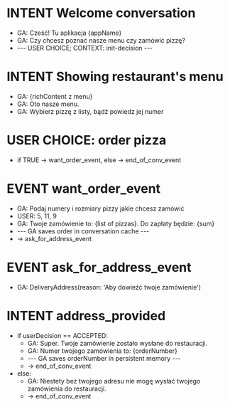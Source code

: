 # INTENT Welcome conversation
* GA: Cześć! Tu aplikacja {appName}
* GA: Czy chcesz poznać nasze menu czy zamówić pizzę?
* --- USER CHOICE; CONTEXT: init-decision  ---

# INTENT Showing restaurant's menu 
* GA: {richContent z menu}
* GA: Oto nasze menu.
* GA: Wybierz pizzę z listy, bądź powiedz jej numer

# USER CHOICE: order pizza
* if TRUE -> want_order_event, else -> end_of_conv_event

# EVENT want_order_event
* GA: Podaj numery i rozmiary pizzy jakie chcesz zamówić
* USER: 5, 11, 9
* GA: Twoje zamówienie to: {list of pizzas}. Do zapłaty będzie: {sum}
* --- GA saves order in conversation cache ---
* -> ask_for_address_event

# EVENT ask_for_address_event
* GA: DeliveryAddress(reason: 'Aby dowieźć twoje zamówienie')

# INTENT address_provided
* if userDecision == ACCEPTED:
    * GA: Super. Twoje zamówienie zostało wysłane do restauracji.
    * GA: Numer twojego zamówienia to: {orderNumber}
    * --- GA saves orderNumber in persistent memory ---
    * -> end_of_conv_event
* else:
    * GA: Niestety bez twojego adresu nie mogę wysłać twojego zamówienia do restauracji.
    * -> end_of_conv_event 